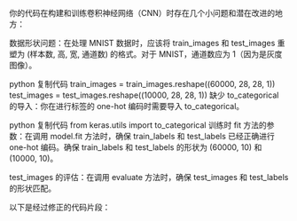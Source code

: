 你的代码在构建和训练卷积神经网络（CNN）时存在几个小问题和潜在改进的地方：

数据形状问题：在处理 MNIST 数据时，应该将 train_images 和 test_images 重塑为 (样本数, 高, 宽, 通道数) 的格式。对于 MNIST，通道数应为 1（因为是灰度图像）。

python
复制代码
train_images = train_images.reshape((60000, 28, 28, 1))
test_images = test_images.reshape((10000, 28, 28, 1))
缺少 to_categorical 的导入：你在进行标签的 one-hot 编码时需要导入 to_categorical。

python
复制代码
from keras.utils import to_categorical
训练时 fit 方法的参数：在调用 model.fit 方法时，确保 train_labels 和 test_labels 已经正确进行 one-hot 编码。确保 train_labels 和 test_labels 的形状为 (60000, 10) 和 (10000, 10)。

test_images 的评估：在调用 evaluate 方法时，确保 test_images 和 test_labels 的形状匹配。

以下是经过修正的代码片段：

